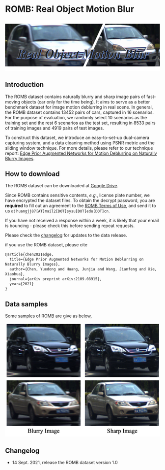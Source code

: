 # ROMB: Real Object Motion Blur

![romb_intro](images/romb_intro.png)

## Introduction

The ROMB dataset contains naturally blurry and sharp image pairs of fast-moving objects (car only for the time being). It aims to serve as a better benchmark dataset for image motion deblurring in real scene. In general, the ROMB dataset contains 13452 pairs of cars, captured in 16 scenarios. For the purpose of evaluation, we randomly select 10 scenarios as the training set and the rest 6 scenarios as the test set, resulting in 8533 pairs of training images and 4919 pairs of test images. 

To construct this dataset, we introduce an easy-to-set-up dual-camera capturing system, and a data cleaning method using PSNR metric and the sliding window technique. For more details, please refer to our technique report: [Edge Prior Augmented Networks for Motion Deblurring on Naturally Blurry Images](https://arxiv.org/abs/2109.08915).


## How to download

The ROMB dataset can be downloaded at [Google Drive](https://drive.google.com/file/d/1sXohdq8aZBbmXF8eTTI1XC4OxfeDFnz_/view).

Since ROMB contains sensitive contents, *e.g.*, license plate number, we have encrypted the dataset files. To obtain the decrypt password, you are **required** to fill out an agreement to the [ROMB Terms of Use](https://raw.githubusercontent.com/jay19950/ROMB_dataset/main/ROMB_TOS.pdf), and send it to us at `huangjj87[AT]mail2[DOT]sysu[DOT]edu[DOT]cn`.

If you have not received a response within a week, it is likely that your email is bouncing - please check this before sending repeat requests.

Please check the [changelog](https://github.com/jay19950/ROMB_dataset#changelog) for updates to the data release.

if you use the ROMB dataset, please cite

```
@article{chen2021edge,
  title={Edge Prior Augmented Networks for Motion Deblurring on Naturally Blurry Images},
  author={Chen, Yuedong and Huang, Junjia and Wang, Jianfeng and Xie, Xiaohua},
  journal={arXiv preprint arXiv:2109.08915},
  year={2021}
}
```


## Data samples

Some samples of ROMB are give as below,

![romb_sampels](images/romb_samples.png)

## Changelog

* 14 Sept. 2021, release the ROMB dataset version 1.0
